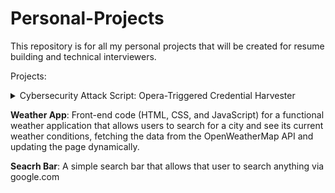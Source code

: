 # Personal-Projects
This repository is for all my personal projects that will be created for resume building and technical interviewers.

Projects:

<details> 
<summary>Cybersecurity Attack Script: Opera-Triggered Credential Harvester</summary>

This Python script appears to be designed for malicious activities, specifically targeting a system to change user passwords, log these new passwords, and then attempt to transmit them to a remote listener before restarting the computer and cleaning up the log file.

***Password Manipulation***: The script contains functions (change_user_credentials) to change the passwords of specified users on Linux, Windows, and macOS. This is a significant security risk as it can lock legitimate users out of their accounts. It attempts to change the password of the current user and the administrator/root user.
***Browser Monitoring and Termination***: The script monitors for common web browser processes (wait_for_browser_running) and has the capability to terminate them (kill_browser). This might be done to disrupt user activity or as a precursor to other malicious actions.
Credential Logging: The script generates random passwords and logs the new usernames and passwords to a local file (new_credentials.txt) using the log_all_credentials function. This creates a record of the compromised credentials.
***Data Exfiltration (Attempted)***: The script attempts to connect to a specified IP address and port (TARGET_IP_ADDRESS, TARGET_PORT) and send the logged credential file to this remote listener. This indicates an attempt to exfiltrate the compromised information to an attacker-controlled machine.
System Disruption: The script includes functionality to restart the computer (attacker_main). This could be done to finalize changes, cover tracks, or further disrupt the user's access.

***Privilege Escalation (Implicit)***: The script checks for and requires administrator/root privileges to successfully change passwords on the target system. This implies an assumption that the script will be run with elevated permissions, possibly through exploitation of vulnerabilities or social engineering.
OS-Specific Targeting: The script uses sys.platform to adapt its commands for different operating systems (Windows, Linux, macOS) for password changes, process management, and shutdown/restart, making it more versatile.

***Cleanup (Log Removal)***: After attempting to send the credentials, the script tries to delete the log file (os.remove(credentials_file)), likely to remove evidence of its actions.

***Listener Mode***: The script has a LISTENER_MODE. If enabled, it sets up a socket listener on the specified port to receive the transmitted credential file. This indicates a coordinated attack where one machine runs this script to compromise the target, and another listens to receive the stolen data.
In summary, this script exhibits behaviors consistent with a malicious tool designed to gain unauthorized access by changing user credentials, stealing them, and potentially disrupting the target system. Its multi-platform capabilities and attempts at stealth (process termination, log removal) further underscore its malicious intent.
</details>


**Weather App**:
Front-end code (HTML, CSS, and JavaScript) for a functional weather application that allows users to search for a city and see its current weather conditions, fetching the data from the OpenWeatherMap API and updating the page dynamically.

**Seacrh Bar**:
A simple search bar that allows that user to search anything via google.com




